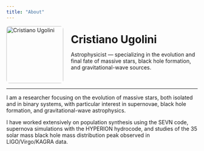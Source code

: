 ```yaml
---
title: "About"
---
```


<div style="display: flex; align-items: center;">
  <img src="/img/Ugolini_badge.jpeg" alt="Cristiano Ugolini" style="width:150px; height:auto; margin-right:20px; border-radius:8px;">
  <div>
    <h1 style="margin:0;">Cristiano Ugolini</h1>
    <p>Astrophysicist — specializing in the evolution and final fate of massive stars, black hole formation, and gravitational-wave sources.</p>
  </div>
</div>

---

I am a researcher focusing on the evolution of massive stars, both isolated and in binary systems, with particular interest in supernovae, black hole formation, and gravitational-wave astrophysics.

I have worked extensively on population synthesis using the SEVN code, supernova simulations with the HYPERION hydrocode, and studies of the 35 solar mass black hole mass distribution peak observed in LIGO/Virgo/KAGRA data.
